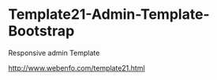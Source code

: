 # Template21-Admin-Template-Bootstrap

Responsive admin Template

http://www.webenfo.com/template21.html
